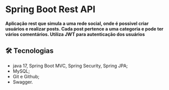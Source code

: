 # Spring Boot Rest API

**Aplicação rest que simula a uma rede social, onde é possivel criar usuários e realizar posts. Cada post pertence a uma categoria e pode ter vários comentários. Utiliza JWT para autenticação dos usuários**

## 🛠️ Tecnologias

- java 17, Spring Boot MVC, Spring Security, Spring JPA;
- MySQL;
- Git e Github;
- Swagger.
